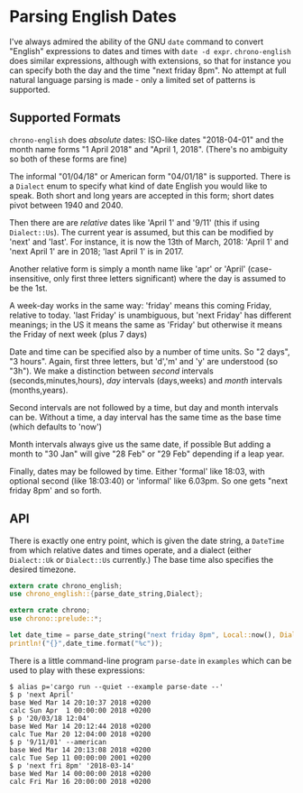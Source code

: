 # Parsing English Dates

I've always admired the ability of the GNU `date` command to
convert "English" expressions to dates and times with `date -d expr`.
`chrono-english` does similar expressions, although with extensions, so
that for instance you can specify both the day and the time "next friday 8pm".
No attempt at full natural language parsing is made - only a limited set of
patterns is supported.

## Supported Formats

`chrono-english` does _absolute_ dates:  ISO-like dates "2018-04-01" and the month name forms
"1 April 2018" and "April 1, 2018". (There's no ambiguity so both of these forms are fine)

The informal "01/04/18" or American form "04/01/18" is supported.
There is a `Dialect` enum to specify what kind of date English you would like to speak.
Both short and long years are accepted in this form; short dates pivot between 1940 and 2040.

Then there are are _relative_ dates like 'April 1' and '9/11' (this
if using `Dialect::Us`). The current year is assumed, but this can be modified by 'next'
and 'last'. For instance, it is now the 13th of March, 2018: 'April 1' and 'next April 1'
are in 2018; 'last April 1' is in 2017.

Another relative form is simply a month name
like 'apr' or 'April' (case-insensitive, only first three letters significant) where the
day is assumed to be the 1st.

A week-day works in the same way: 'friday' means this
coming Friday, relative to today. 'last Friday' is unambiguous,
but 'next Friday' has different meanings; in the US it means the same as 'Friday'
but otherwise it means the Friday of next week (plus 7 days)

Date and time can be specified also by a number of time units. So "2 days", "3 hours".
Again, first three letters, but 'd','m' and 'y' are understood (so "3h"). We make
a distinction between _second_ intervals (seconds,minutes,hours), _day_ intervals (days,weeks)
 and _month_ intervals (months,years).

Second intervals are not followed by a time, but day and month intervals can be. Without
a time, a day interval has the same time as the base time (which defaults to 'now')

Month intervals always give us the same date, if possible
But adding a month to "30 Jan" will give "28 Feb" or "29 Feb" depending if a leap year.

Finally, dates may be followed by time. Either 'formal' like 18:03, with optional
second (like 18:03:40) or 'informal' like 6.03pm. So one gets "next friday 8pm' and so
forth.

## API

There is exactly one entry point, which is given the date string, a `DateTime` from
which relative dates and times operate, and a dialect (either `Dialect::Uk`
or `Dialect::Us` currently.) The base time also specifies the desired timezone.

```rust
extern crate chrono_english;
use chrono_english::{parse_date_string,Dialect};

extern crate chrono;
use chrono::prelude::*;

let date_time = parse_date_string("next friday 8pm", Local::now(), Dialect::Uk)?;
println!("{}",date_time.format("%c"));
```
There is a little command-line program `parse-date` in `examples` which can be used to play
with these expressions:

```
$ alias p='cargo run --quiet --example parse-date --'
$ p 'next April'
base Wed Mar 14 20:10:37 2018 +0200
calc Sun Apr  1 00:00:00 2018 +0200
$ p '20/03/18 12:04'
base Wed Mar 14 20:12:44 2018 +0200
calc Tue Mar 20 12:04:00 2018 +0200
$ p '9/11/01' --american
base Wed Mar 14 20:13:08 2018 +0200
calc Tue Sep 11 00:00:00 2001 +0200
$ p 'next fri 8pm' '2018-03-14'
base Wed Mar 14 00:00:00 2018 +0200
calc Fri Mar 16 20:00:00 2018 +0200
```



